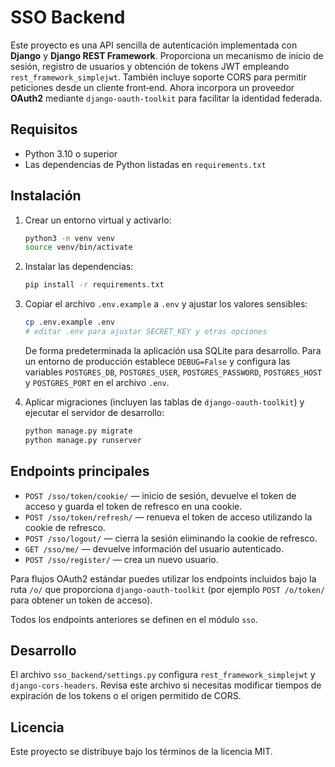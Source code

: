# SSO Backend

Este proyecto es una API sencilla de autenticación implementada con **Django** y **Django REST Framework**. Proporciona un mecanismo de inicio de sesión, registro de usuarios y obtención de tokens JWT empleando `rest_framework_simplejwt`. También incluye soporte CORS para permitir peticiones desde un cliente front‑end. Ahora incorpora un proveedor **OAuth2** mediante `django-oauth-toolkit` para facilitar la identidad federada.
## Requisitos

- Python 3.10 o superior
- Las dependencias de Python listadas en `requirements.txt`

## Instalación

1. Crear un entorno virtual y activarlo:

   ```bash
   python3 -m venv venv
   source venv/bin/activate
   ```

2. Instalar las dependencias:

   ```bash
   pip install -r requirements.txt
   ```

3. Copiar el archivo `.env.example` a `.env` y ajustar los valores sensibles:

   ```bash
   cp .env.example .env
   # editar .env para ajustar SECRET_KEY y otras opciones
   ```

   De forma predeterminada la aplicación usa SQLite para desarrollo. Para un
   entorno de producción establece `DEBUG=False` y configura las variables
   `POSTGRES_DB`, `POSTGRES_USER`, `POSTGRES_PASSWORD`, `POSTGRES_HOST` y
   `POSTGRES_PORT` en el archivo `.env`.

4. Aplicar migraciones (incluyen las tablas de `django-oauth-toolkit`) y ejecutar el servidor de desarrollo:

   ```bash
   python manage.py migrate
   python manage.py runserver
   ```

## Endpoints principales

- `POST /sso/token/cookie/` — inicio de sesión, devuelve el token de acceso y guarda el token de refresco en una cookie.
- `POST /sso/token/refresh/` — renueva el token de acceso utilizando la cookie de refresco.
- `POST /sso/logout/` — cierra la sesión eliminando la cookie de refresco.
- `GET /sso/me/` — devuelve información del usuario autenticado.
- `POST /sso/register/` — crea un nuevo usuario.

Para flujos OAuth2 estándar puedes utilizar los endpoints incluidos bajo la ruta `/o/` que proporciona `django-oauth-toolkit` (por ejemplo `POST /o/token/` para obtener un token de acceso).

Todos los endpoints anteriores se definen en el módulo `sso`.

## Desarrollo

El archivo `sso_backend/settings.py` configura `rest_framework_simplejwt` y `django-cors-headers`. Revisa este archivo si necesitas modificar tiempos de expiración de los tokens o el origen permitido de CORS.

## Licencia

Este proyecto se distribuye bajo los términos de la licencia MIT.
